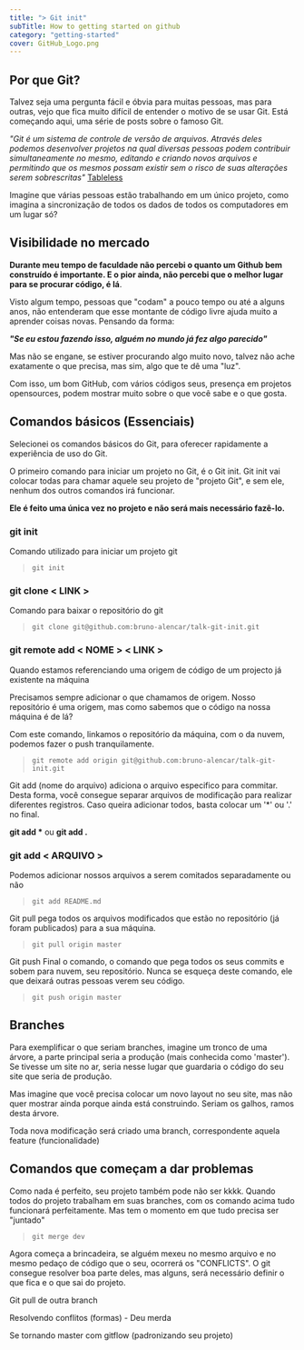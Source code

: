 ```yaml
---
title: "> Git init"
subTitle: How to getting started on github
category: "getting-started"
cover: GitHub_Logo.png
---
```


## Por que Git?
Talvez seja uma pergunta fácil e óbvia para muitas pessoas, mas para outras, vejo que fica muito difícil de entender o motivo de se usar Git. Está começando aqui, uma série de posts sobre o famoso Git.

 *"Git é um sistema de controle de versão de arquivos. Através deles podemos desenvolver projetos na qual diversas pessoas podem contribuir simultaneamente no mesmo, editando e criando novos arquivos e permitindo que os mesmos possam existir sem o risco de suas alterações serem sobrescritas"*
 [Tableless](https://tableless.com.br/tudo-que-voce-queria-saber-sobre-git-e-github-mas-tinha-vergonha-de-perguntar/)

 Imagine que várias pessoas estão trabalhando em um único projeto, como imagina a sincronização de todos os dados de todos os computadores em um lugar só?

## Visibilidade no mercado
**Durante meu tempo de faculdade não percebi o quanto um Github bem construído é importante. E o pior ainda, não percebi que o melhor lugar para se procurar código, é lá**.

Visto algum tempo, pessoas que "codam" a pouco tempo ou até a alguns anos, não entenderam que esse montante de código livre ajuda muito a aprender coisas novas. Pensando da forma:

__*"Se eu estou fazendo isso, alguém no mundo já fez algo parecido"*__

Mas não se engane, se estiver procurando algo muito novo, talvez não ache exatamente o que precisa, mas sim, algo que te dê uma "luz".

Com isso, um bom GitHub, com vários códigos seus, presença em projetos opensources, podem mostrar muito sobre o que você sabe e o que gosta.

## Comandos básicos (Essenciais)
Selecionei os comandos básicos do Git, para oferecer rapidamente a experiência de uso do Git. 

O primeiro comando para iniciar um projeto no Git, é o Git init.
Git init vai colocar todas para chamar aquele seu projeto de "projeto Git", e sem ele, nenhum dos outros comandos irá funcionar.

 __Ele é feito uma única vez no projeto e não será mais necessário fazê-lo.__

### git init 
Comando utilizado para iniciar um projeto git
> `git init`

### git clone < LINK >
Comando para baixar o repositório do git
> `git clone git@github.com:bruno-alencar/talk-git-init.git`

### git remote add < NOME > < LINK >
Quando estamos referenciando uma origem de código de um projecto já existente na máquina

Precisamos sempre adicionar o que chamamos de origem. Nosso repositório é uma origem, mas como sabemos que o código na nossa máquina é de lá?

Com este comando, linkamos o repositório da máquina, com o da nuvem, podemos fazer o push tranquilamente.

> `git remote add origin git@github.com:bruno-alencar/talk-git-init.git`

Git add (nome do arquivo) adiciona o arquivo especifico para commitar. Desta forma, você consegue separar arquivos de modificação para realizar diferentes registros. Caso queira adicionar todos, basta colocar um '*' ou '.' no final. 

__git add *__ ou __git add .__

### git add < ARQUIVO >
Podemos adicionar nossos arquivos a serem comitados separadamente ou não
> `git add README.md`

Git pull pega todos os arquivos modificados que estão no repositório (já foram publicados) para a sua máquina.

> `git pull origin master`

Git push
Final o comando, o comando que pega todos os seus commits e sobem para nuvem, seu repositório. Nunca se esqueça deste comando, ele que deixará outras pessoas verem seu código.

> `git push origin master`

## Branches
Para exemplificar o que seriam branches, imagine um tronco de uma árvore, a parte principal seria a produção (mais conhecida como 'master'). Se tivesse um site no ar, seria nesse lugar que guardaria o código do seu site que seria de produção.

Mas imagine que você precisa colocar um novo layout no seu site, mas não quer mostrar ainda porque ainda está construindo. Seriam os galhos, ramos desta árvore.

Toda nova modificação será criado uma branch, correspondente aquela feature (funcionalidade)

## Comandos que começam a dar problemas

Como nada é perfeito, seu projeto também pode não ser kkkk. Quando todos do projeto trabalham em suas branches, com os comando acima tudo funcionará perfeitamente. Mas tem o momento em que tudo precisa ser "juntado"

> `git merge dev`

Agora começa a brincadeira, se alguém mexeu no mesmo arquivo e no mesmo pedaço de código que o seu, ocorrerá os "CONFLICTS". O git consegue resolver boa parte deles, mas alguns, será necessário definir o que fica e o que sai do projeto.

Git pull de outra branch


Resolvendo conflitos (formas) - Deu merda

Se tornando master com gitflow (padronizando seu projeto)